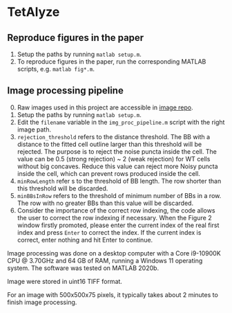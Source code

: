 # TetAlyze
## Reproduce figures in the paper
1. Setup the paths by running `matlab setup.m`.
2. To reproduce figures in the paper, run the corresponding MATLAB scripts, e.g. 	`matlab fig*.m`.


## Image processing pipeline
0. Raw images used in this project are accessible in [image repo](https://github.com/murphygroup/PearsonGroupImages).
1. Setup the paths by running `matlab setup.m`.
2. Edit the `filename` variable in the `img_proc_pipeline.m` script with the right image path.
3. `rejection_threshold` refers to the distance threshold. The BB with a distance to the fitted
cell outline larger than this threshold will be rejected. The purpose is to reject the noise
puncta inside the cell. The value can be 0.5 (strong rejection) ~ 2 (weak rejection) for WT
cells without big concaves. 
Reduce this value can reject more Noisy puncta inside the cell, which can prevent rows
produced inside the cell.
4. `minRowLength` refer s to the threshold of BB length. The row shorter than this threshold
will be discarded.
5. `minBBsInRow` refers to the threshold of minimum number of BBs in a row. The row with
no greater BBs than this value will be discarded.
6. Consider the importance of the correct row indexing, the code allows the user to correct
the row indexing if necessary. When the Figure 2 window firstly promoted, please enter
the current index of the real first index and press `Enter` to correct the index. If the current
index is correct, enter nothing and hit Enter to continue. 

Image processing was done on a desktop computer with a Core i9-10900K CPU @ 3.70GHz and 64 GB of RAM, running a Windows 11 operating system. The software was tested on MATLAB 2020b.

Image were stored in uint16 TIFF format.

For an image with 500x500x75 pixels, it typically takes about 2 minutes to finish image processing.
